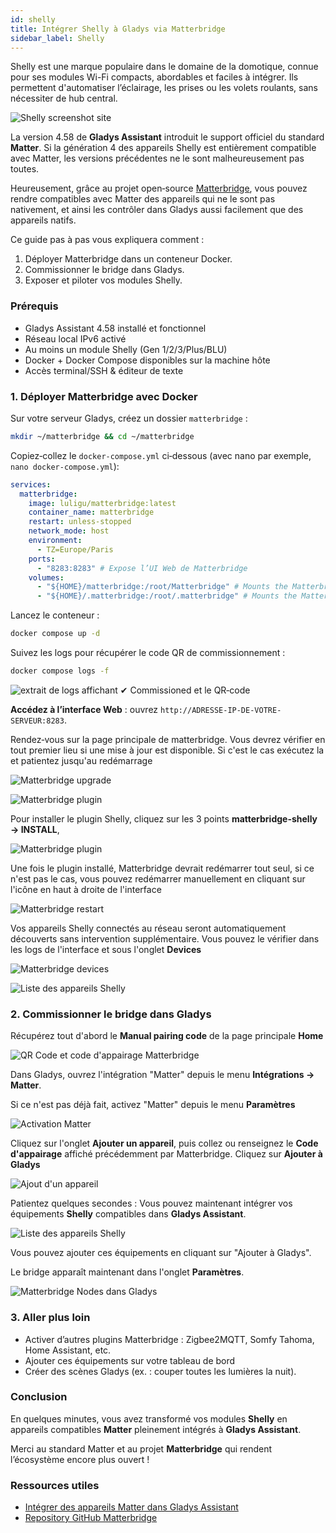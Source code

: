 ```yaml
---
id: shelly
title: Intégrer Shelly à Gladys via Matterbridge
sidebar_label: Shelly
---
```


Shelly est une marque populaire dans le domaine de la domotique, connue pour ses modules Wi-Fi compacts, abordables et faciles à intégrer. Ils permettent d'automatiser l’éclairage, les prises ou les volets roulants, sans nécessiter de hub central.

![Shelly screenshot site](../../../../../static/img/docs/fr/configuration/shelly/0-shelly-intro.jpg)

La version 4.58 de **Gladys Assistant** introduit le support officiel du standard **Matter**. Si la génération 4 des appareils Shelly est entièrement compatible avec Matter, les versions précédentes ne le sont malheureusement pas toutes.

Heureusement, grâce au projet open‑source [Matterbridge](https://github.com/luligu/matterbridge), vous pouvez rendre compatibles avec Matter des appareils qui ne le sont pas nativement, et ainsi les contrôler dans Gladys aussi facilement que des appareils natifs.

Ce guide pas à pas vous expliquera comment :

1. Déployer Matterbridge dans un conteneur Docker.
2. Commissionner le bridge dans Gladys.
3. Exposer et piloter vos modules Shelly.

### Prérequis

- Gladys Assistant 4.58 installé et fonctionnel
- Réseau local IPv6 activé
- Au moins un module Shelly (Gen 1/2/3/Plus/BLU)
- Docker + Docker Compose disponibles sur la machine hôte
- Accès terminal/SSH & éditeur de texte

### 1. Déployer Matterbridge avec Docker

Sur votre serveur Gladys, créez un dossier `matterbridge` :

```bash
mkdir ~/matterbridge && cd ~/matterbridge
```

Copiez‑collez le `docker-compose.yml` ci‑dessous (avec nano par exemple, `nano docker-compose.yml`):

```yaml
services:
  matterbridge:
    image: luligu/matterbridge:latest
    container_name: matterbridge
    restart: unless-stopped
    network_mode: host
    environment:
      - TZ=Europe/Paris
    ports:
      - "8283:8283" # Expose l’UI Web de Matterbridge
    volumes:
      - "${HOME}/matterbridge:/root/Matterbridge" # Mounts the Matterbridge plugin directory
      - "${HOME}/.matterbridge:/root/.matterbridge" # Mounts the Matterbridge storage directory
```

Lancez le conteneur :

```bash
docker compose up -d
```

Suivez les logs pour récupérer le code QR de commissionnement :

```bash
docker compose logs -f
```

![extrait de logs affichant `✔ Commissioned` et le QR‑code](../../../../../static/img/docs/fr/configuration/shelly/1-matterbridge-logs.png)

**Accédez à l’interface Web** : ouvrez `http://ADRESSE-IP-DE-VOTRE-SERVEUR:8283`.

Rendez‑vous sur la page principale de matterbridge. Vous devrez vérifier en tout premier lieu si une mise à jour est disponible. Si c'est le cas exécutez la et patientez jusqu'au redémarrage

![Matterbridge upgrade](../../../../../static/img/docs/fr/configuration/shelly/2-matterbridge-upgrade.png)

![Matterbridge plugin](../../../../../static/img/docs/fr/configuration/shelly/3-matterbridge-up-to-date.png)

Pour installer le plugin Shelly, cliquez sur les 3 points **matterbridge-shelly → INSTALL**,

![Matterbridge plugin](../../../../../static/img/docs/fr/configuration/shelly/4-matterbridge-plugin.png)

Une fois le plugin installé, Matterbridge devrait redémarrer tout seul, si ce n'est pas le cas, vous pouvez redémarrer manuellement en cliquant sur l'icône en haut à droite de l'interface

![Matterbridge restart](../../../../../static/img/docs/fr/configuration/shelly/5-matterbridge-shelly-install.png)

Vos appareils Shelly connectés au réseau seront automatiquement découverts sans intervention supplémentaire. Vous pouvez le vérifier dans les logs de l'interface et sous l'onglet **Devices**

![Matterbridge devices](../../../../../static/img/docs/fr/configuration/shelly/6-matterbridge-shelly-discover.png)

![Liste des appareils Shelly](../../../../../static/img/docs/fr/configuration/shelly/7-matterbridge-shelly-devices-list.png)

### 2. Commissionner le bridge dans Gladys

Récupérez tout d'abord le **Manual pairing code** de la page principale **Home**

![QR Code et code d'appairage Matterbridge](../../../../../static/img/docs/fr/configuration/shelly/8-matterbridge-pairing-code.png)

Dans Gladys, ouvrez l'intégration "Matter" depuis le menu **Intégrations → Matter**.

Si ce n'est pas déjà fait, activez "Matter" depuis le menu **Paramètres**

![Activation Matter](../../../../../static/img/docs/fr/configuration/shelly/9-mattebridge-gladys-activate-matter.png)

Cliquez sur l'onglet **Ajouter un appareil**, puis collez ou renseignez le **Code d'appairage** affiché précédemment par Matterbridge. Cliquez sur **Ajouter à Gladys**

![Ajout d'un appareil](../../../../../static/img/docs/fr/configuration/shelly/10-matterbridge-pair.png)

Patientez quelques secondes : Vous pouvez maintenant intégrer vos équipements **Shelly** compatibles dans **Gladys Assistant**.

![Liste des appareils Shelly](../../../../../static/img/docs/fr/configuration/shelly/11-matterbridge-gladys-list-devices.png)

Vous pouvez ajouter ces équipements en cliquant sur "Ajouter à Gladys".

Le bridge apparaît maintenant dans l'onglet **Paramètres**.

![Matterbridge Nodes dans Gladys](../../../../../static/img/docs/fr/configuration/shelly/12-matterbridge-nodes.png)

### 3. Aller plus loin

- Activer d’autres plugins Matterbridge : Zigbee2MQTT, Somfy Tahoma, Home Assistant, etc.
- Ajouter ces équipements sur votre tableau de bord
- Créer des scènes Gladys (ex. : couper toutes les lumières la nuit).

### Conclusion

En quelques minutes, vous avez transformé vos modules **Shelly** en appareils compatibles **Matter** pleinement intégrés à **Gladys Assistant**.

Merci au standard Matter et au projet **Matterbridge** qui rendent l’écosystème encore plus ouvert !

### Ressources utiles

- [Intégrer des appareils Matter dans Gladys Assistant](/fr/docs/integrations/matter/)
- [Repository GitHub Matterbridge](https://github.com/luligu/matterbridge)
